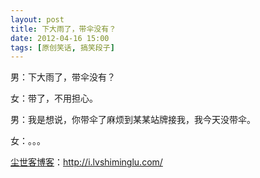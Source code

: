 ```yaml
---
layout: post
title: 下大雨了，带伞没有？
date: 2012-04-16 15:00
tags: [原创笑话, 搞笑段子]
---
```

男：下大雨了，带伞没有？

女：带了，不用担心。

男：我是想说，你带伞了麻烦到某某站牌接我，我今天没带伞。

女：。。。

<a href="http://i.lvshiminglu.com/">尘世客博客</a>：<a href="http://i.lvshiminglu.com/">http://i.lvshiminglu.com/</a>

